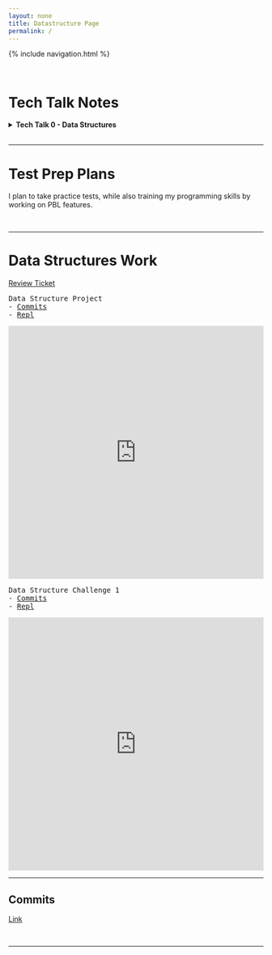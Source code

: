 ```yaml
---
layout: none
title: Datastructure Page
permalink: /
---
```


{% include navigation.html %}

<br>

# Tech Talk Notes

<details>
<summary><b>Tech Talk 0 - Data Structures</b></summary>

<pre>
Data Structure - anything that holds data (variable, class)
Algorithm      - a set of operations on a data structure

Programming Paradigms
- Imperative - Uses statements to make up a program (describes specifics)
    - Procedural - Uses functions to make up a program
    - Object Oriented - Uses objects (classes) to structure a program
</pre>

</details>

<br>

---

# Test Prep Plans
I plan to take practice tests, while also training my programming skills by working on PBL features.

<br>

---

# Data Structures Work

[Review Ticket](https://github.com/armarmgc/group-m/issues/1)

<pre>
Data Structure Project
- <a href="https://github.com/armarmgc/datastruct-proj/commits/master">Commits</a>
- <a href="https://replit.com/@armarmgc/datastruct-proj">Repl</a>
</pre>

<iframe class="rounded-corners" frameborder="0" width="100%" height="500px" src="https://replit.com/@armarmgc/datastruct-proj?embed=true?lite=true"></iframe>

<pre>
Data Structure Challenge 1
- <a href="https://github.com/armarmgc/datastruct-proj/commits/master">Commits</a>
- <a href="https://replit.com/@armarmgc/datastruct-proj-1">Repl</a>
</pre>

<iframe class="rounded-corners" frameborder="0" width="100%" height="500px" src="https://replit.com/@armarmgc/datastruct-proj-1?embed=true?lite=true"></iframe>

<br>

---

## Commits
[Link](https://github.com/armarmgc/group-m/commits?author=armarmgc)

<br>

---



